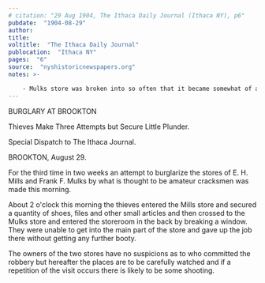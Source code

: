 ```yaml
---
# citation: "29 Aug 1904, The Ithaca Daily Journal (Ithaca NY), p6"
pubdate:  "1904-08-29"
author: 
title: 
voltitle:  "The Ithaca Daily Journal"
publocation:  "Ithaca NY"
pages:  "6"
source:  "nyshistoricnewspapers.org"
notes: >-

    - Mulks store was broken into so often that it became somewhat of a local joke, but there are several news reports of Mills store also being broken into.
---
```


BURGLARY AT BROOKTON

Thieves Make Three Attempts but Secure Little Plunder.

Special Dispatch to The Ithaca Journal.

BROOKTON, August 29.

For the third time in two weeks an attempt to burglarize the stores of E. H. Mills and Frank F. Mulks by what is thought to be amateur cracksmen was made this morning.

About 2 o'clock this morning the thieves entered the Mills store and secured a quantity of shoes, files and other small articles and then crossed to the Mulks store and entered the storeroom in the back by breaking a window. They were unable to get into the main part of the store and gave up the job there without getting any further booty.

The owners of the two stores have no suspicions as to who committed the robbery but hereafter the places are to be carefully watched and if a repetition of the visit occurs there is likely to be some shooting.



